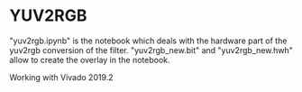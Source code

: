 # YUV2RGB

"yuv2rgb.ipynb" is the notebook which deals with the hardware part of the yuv2rgb conversion of the filter.
"yuv2rgb_new.bit" and "yuv2rgb_new.hwh" allow to create the overlay in the notebook.


Working with Vivado 2019.2
